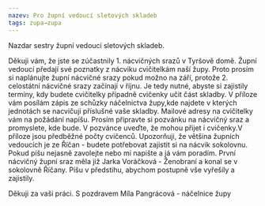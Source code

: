 ```yaml
---
nazev: Pro župní vedoucí sletových skladeb
tags: zupa→zupa
---
```


Nazdar sestry župní vedoucí sletových skladeb.


Děkuji vám, že jste se zúčastnily 1. nácvičných srazů v Tyršově domě. Župní vedoucí předají své poznatky z nácviku cvičitelkám naší župy.
Proto prosím si naplánujte župní nácvičné srazy pokud možno na září, protože 2. celostátní nácvičné srazy začínají v říjnu. Je tedy nutné,
abyste si zajistily termíny, kdy budete cvičitelky případně cvičenky učit část skladby. V příloze vám posílám zápis ze schůzky náčelnictva
župy,kde najdete v kterých jednotách se nacvičují příslušné vaše skladby. Mailové adresy na cvičitelky vám na požádání napíšu. Prosím
připravte si pozvánku na nácvičný sraz a promyslete, kde bude. V pozvánce uveďte, že mohou přijet i cvičenky.V příloze jsou předběžné
počty cvičenců. Upozorňuji, že většina župních vedoucích je ze Říčan - budete potřebovat zajistit si na nácvik sokolovnu. Pokud píšu nejasně
zavolejte nebo mi napište a já vám poradím. První nácvičný župní sraz měla již Jarka Voráčková - Ženobraní a konal se v sokolovně Říčany.
Píšu v předstihu, abychom postupně vše vyřešily a zajistily.

Děkuji za vaši práci. S pozdravem Míla Pangrácová - náčelnice župy